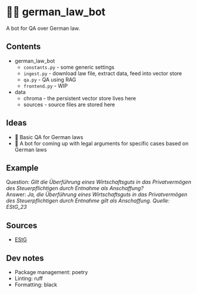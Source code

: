 # :judge: german_law_bot
A bot for QA over German law.


## Contents
* german_law_bot
  * `constants.py` - some generic settings
  * `ingest.py` - download law file, extract data, feed into vector store
  * `qa.py` - QA using RAG
  * `frontend.py` - WIP
* data
  * chroma - the persistent vector store lives here
  * sources - source files are stored here


## Ideas
* :speech_balloon: Basic QA for German laws
* :telescope: A bot for coming up with legal arguments for specific cases based on German laws


## Example
Question: _Gilt die Überführung eines Wirtschaftsguts in das Privatvermögen des Steuerpflichtigen durch Entnahme als Anschaffung?_ \
Answer: _Ja, die Überführung eines Wirtschaftsguts in das Privatvermögen des Steuerpflichtigen durch Entnahme gilt als Anschaffung. Quelle: EStG_23_


## Sources
* [EStG](https://www.gesetze-im-internet.de/estg/)


## Dev notes
* Package management: poetry
* Linting: ruff
* Formatting: black
